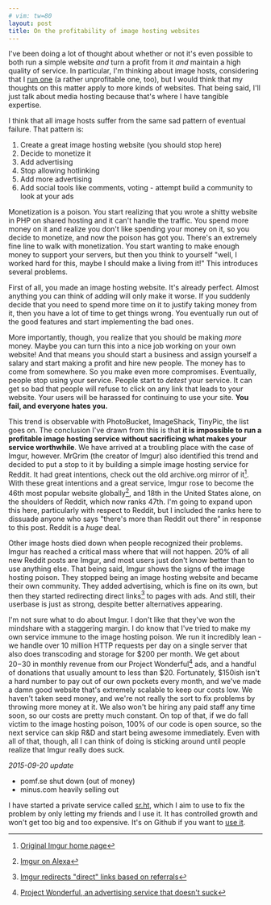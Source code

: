 ```yaml
---
# vim: tw=80
layout: post
title: On the profitability of image hosting websites
---
```


I've been doing a lot of thought about whether or not it's even possible to both
run a simple website *and* turn a profit from it *and* maintain a high quality
of service. In particular, I'm thinking about image hosts, considering that I
[run one](https://mediacru.sh) (a rather unprofitable one, too), but I would
think that my thoughts on this matter apply to more kinds of websites. That
being said, I'll just talk about media hosting because that's where I have
tangible expertise.

I think that all image hosts suffer from the same sad pattern of eventual
failure. That pattern is:

1. Create a great image hosting website (you should stop here)
2. Decide to monetize it
3. Add advertising
4. Stop allowing hotlinking
5. Add more advertising
6. Add social tools like comments, voting - attempt build a community to look at
   your ads

Monetization is a poison. You start realizing that you wrote a shitty website in
PHP on shared hosting and it can't handle the traffic. You spend more money on
it and realize you don't like spending your money on it, so you decide to
monetize, and now the poison has got you. There's an extremely fine line to walk
with monetization. You start wanting to make enough money to support your
servers, but then you think to yourself "well, I worked hard for this, maybe I
should make a living from it!" This introduces several problems.

First of all, you made an image hosting website. It's already perfect. Almost
anything you can think of adding will only make it worse. If you suddenly decide
that you need to spend more time on it to justify taking money from it, then you
have a lot of time to get things wrong. You eventually run out of the good
features and start implementing the bad ones.

More importantly, though, you realize that you should be making *more* money.
Maybe you can turn this into a nice job working on your own website! And that
means you should start a business and assign yourself a salary and start making
a profit and hire new people. The money has to come from somewhere. So you make
even more compromises. Eventually, people stop using your service. People start
to *detest* your service. It can get so bad that people will refuse to click on
any link that leads to your website. Your users will be harassed for continuing
to use your site. **You fail, and everyone hates you.**

This trend is observable with PhotoBucket, ImageShack, TinyPic, the list goes
on. The conclusion I've drawn from this is that **it is impossible to run a
profitable image hosting service without sacrificing what makes your service
worthwhile**. We have arrived at a troubling place with the case of Imgur,
however.  MrGrim (the creator of Imgur) also identified this trend and decided
to put a stop to it by building a simple image hosting service for Reddit. It
had great intentions, check out the old archive.org mirror of it[^1].  With
these great intentions and a great service, Imgur rose to become the 46th most
popular website globally[^2], and 18th in the United States alone, on the
shoulders of Reddit, which now ranks 47th. I'm going to expand upon this here,
particularly with respect to Reddit, but I included the ranks here to dissuade
anyone who says "there's more than Reddit out there" in response to this post.
Reddit is a *huge* deal.

Other image hosts died down when people recognized their problems. Imgur has
reached a critical mass where that will not happen. 20% of all new Reddit posts
are Imgur, and most users just don't know better than to use anything else. That
being said, Imgur shows the signs of the image hosting poison. They stopped
being an image hosting website and became their own community. They added
advertising, which is fine on its own, but then they started redirecting direct
links[^3] to pages with ads. And still, their userbase is just as strong,
despite better alternatives appearing.

I'm not sure what to do about Imgur. I don't like that they've won the mindshare
with a staggering margin. I do know that I've tried to make my own service
immune to the image hosting poison. We run it incredibly lean - we handle over
10 million HTTP requests per day on a single server that also does transcoding
and storage for $200 per month. We get about $20-$30 in monthly revenue from our
Project Wonderful[^4] ads, and a handful of donations that usually amount to
less than $20. Fortunately, $150ish isn't a hard number to pay out of our own
pockets every month, and we've made a damn good website that's extremely
scalable to keep our costs low. We haven't taken seed money, and we're not
really the sort to fix problems by throwing more money at it. We also won't be
hiring any paid staff any time soon, so our costs are pretty much constant. On
top of that, if we do fall victim to the image hosting poison, 100% of our code
is open source, so the next service can skip R&D and start being awesome
immediately. Even with all of that, though, all I can think of doing is sticking
around until people realize that Imgur really does suck.

*2015-09-20 update*

* pomf.se shut down (out of money)
* minus.com heavily selling out

I have started a private service called [sr.ht](https://sr.ht), which I aim to
use to fix the problem by only letting my friends and I use it. It has
controlled growth and won't get too big and too expensive. It's on Github if you
want to [use it](https://github.com/SirCmpwn/sr.ht).

[^1]: [Original Imgur home page](https://web.archive.org/web/20090225014924/http://imgur.com/)
[^2]: [Imgur on Alexa](http://www.alexa.com/siteinfo/imgur.com)
[^3]: [Imgur redirects "direct" links based on referrals](https://dillpickle.github.io/imgur-please-dont-be-the-next-tinypic-or-imageshack.html)
[^4]: [Project Wonderful, an advertising service that doesn't suck](https://www.projectwonderful.com/)
